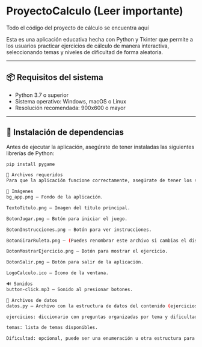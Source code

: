 # ProyectoCalculo (Leer importante)
Todo el código del proyecto de cálculo se encuentra aquí

Esta es una aplicación educativa hecha con Python y Tkinter que permite a los usuarios practicar ejercicios de cálculo de manera interactiva, seleccionando temas y niveles de dificultad de forma aleatoria.

---

## 📦 Requisitos del sistema

- Python 3.7 o superior
- Sistema operativo: Windows, macOS o Linux
- Resolución recomendada: 900x600 o mayor

---

## 🔧 Instalación de dependencias

Antes de ejecutar la aplicación, asegúrate de tener instaladas las siguientes librerías de Python:

```bash
pip install pygame

📁 Archivos requeridos
Para que la aplicación funcione correctamente, asegúrate de tener los siguientes archivos en el mismo directorio que tu archivo principal .py:

🎨 Imágenes
bg_app.png — Fondo de la aplicación.

TextoTitulo.png — Imagen del título principal.

BotonJugar.png — Botón para iniciar el juego.

BotonInstrucciones.png — Botón para ver instrucciones.

BotonGirarRuleta.png — (Puedes renombrar este archivo si cambias el diseño) Imagen del botón para preparar tema.

BotonMostrarEjercicio.png — Botón para mostrar el ejercicio.

BotonSalir.png — Botón para salir de la aplicación.

LogoCalculo.ico — Ícono de la ventana.

🔊 Sonidos
button-click.mp3 — Sonido al presionar botones.

📄 Archivos de datos
datos.py — Archivo con la estructura de datos del contenido (ejercicios, temas y niveles de dificultad). Debe contener variables como:

ejercicios: diccionario con preguntas organizadas por tema y dificultad.

temas: lista de temas disponibles.

Dificultad: opcional, puede ser una enumeración u otra estructura para clasificar los niveles.

